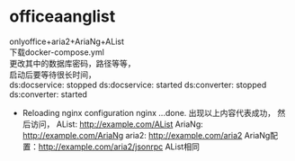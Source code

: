 # officeaanglist
onlyoffice+aria2+AriaNg+AList  
下载docker-compose.yml  
更改其中的数据库密码，路径等等，   
启动后要等待很长时间，  
ds:docservice: stopped
ds:docservice: started
ds:converter: stopped
ds:converter: started
 * Reloading nginx configuration nginx
   ...done.
出现以上内容代表成功， 
然后访问，
AList: http://example.com/AList
AriaNg: http://example.com/AriaNg
aria2: http://example.com/aria2
AriaNg配置：http://example.com/aria2/jsonrpc
AList相同
          
